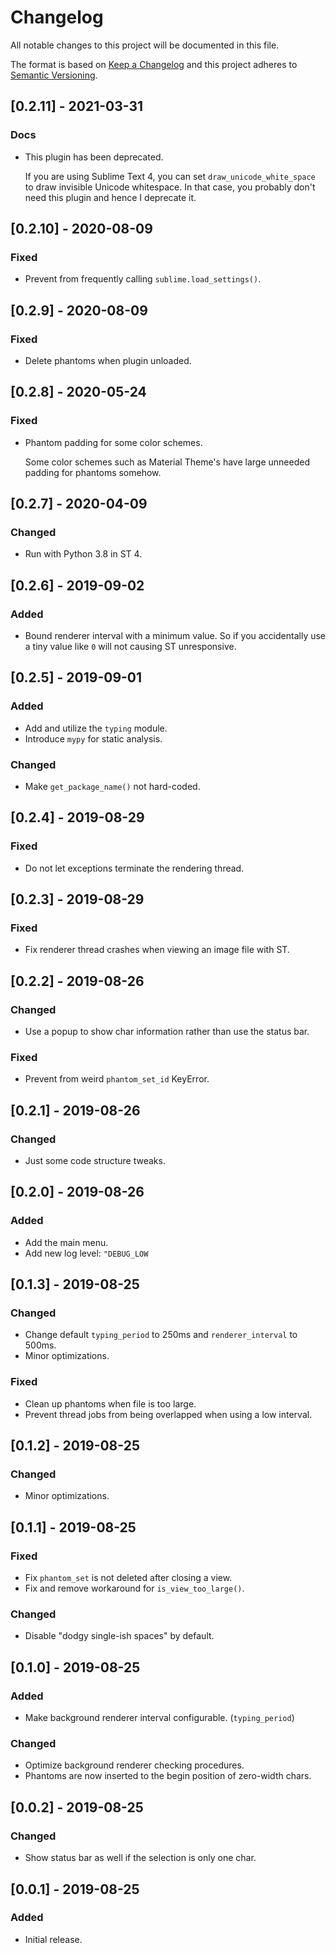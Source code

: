 # Changelog
All notable changes to this project will be documented in this file.

The format is based on [Keep a Changelog](http://keepachangelog.com/en/1.0.0/)
and this project adheres to [Semantic Versioning](http://semver.org/spec/v2.0.0.html).


## [0.2.11] - 2021-03-31

### Docs
- This plugin has been deprecated.

  If you are using Sublime Text 4, you can set `draw_unicode_white_space` to draw invisible Unicode whitespace.
  In that case, you probably don't need this plugin and hence I deprecate it.


## [0.2.10] - 2020-08-09

### Fixed
- Prevent from frequently calling `sublime.load_settings()`.


## [0.2.9] - 2020-08-09

### Fixed
- Delete phantoms when plugin unloaded.


## [0.2.8] - 2020-05-24

### Fixed
- Phantom padding for some color schemes.

  Some color schemes such as Material Theme's have large
  unneeded padding for phantoms somehow.


## [0.2.7] - 2020-04-09

### Changed
- Run with Python 3.8 in ST 4.


## [0.2.6] - 2019-09-02

### Added
- Bound renderer interval with a minimum value.
  So if you accidentally use a tiny value like `0` will not causing ST unresponsive.


## [0.2.5] - 2019-09-01

### Added
- Add and utilize the `typing` module.
- Introduce `mypy` for static analysis.

### Changed
- Make `get_package_name()` not hard-coded.


## [0.2.4] - 2019-08-29

### Fixed
- Do not let exceptions terminate the rendering thread.


## [0.2.3] - 2019-08-29

### Fixed
- Fix renderer thread crashes when viewing an image file with ST.


## [0.2.2] - 2019-08-26

### Changed
- Use a popup to show char information rather than use the status bar.

### Fixed
- Prevent from weird `phantom_set_id` KeyError.


## [0.2.1] - 2019-08-26

### Changed
- Just some code structure tweaks.


## [0.2.0] - 2019-08-26

### Added
- Add the main menu.
- Add new log level: `"DEBUG_LOW`


## [0.1.3] - 2019-08-25

### Changed
- Change default `typing_period` to 250ms and `renderer_interval` to 500ms.
- Minor optimizations.

### Fixed
- Clean up phantoms when file is too large.
- Prevent thread jobs from being overlapped when using a low interval.


## [0.1.2] - 2019-08-25

### Changed
- Minor optimizations.


## [0.1.1] - 2019-08-25

### Fixed
- Fix `phantom_set` is not deleted after closing a view.
- Fix and remove workaround for `is_view_too_large()`.

### Changed
- Disable "dodgy single-ish spaces" by default.


## [0.1.0] - 2019-08-25

### Added
- Make background renderer interval configurable. (`typing_period`)

### Changed
- Optimize background renderer checking procedures.
- Phantoms are now inserted to the begin position of zero-width chars.


## [0.0.2] - 2019-08-25

### Changed
- Show status bar as well if the selection is only one char.


## [0.0.1] - 2019-08-25

### Added
- Initial release.
